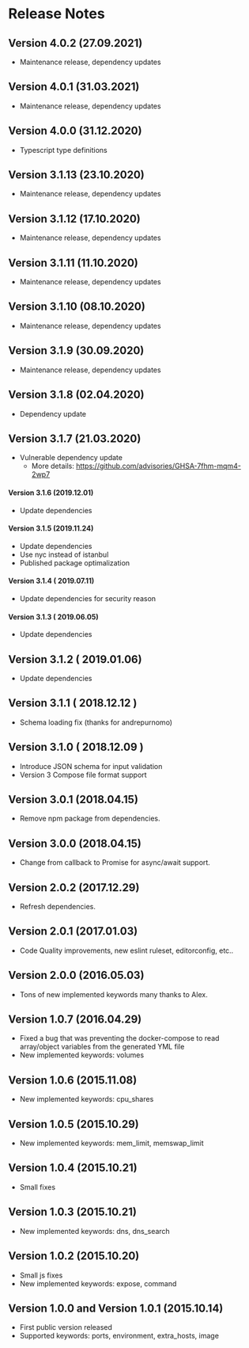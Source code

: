 # Release Notes

## Version 4.0.2 (27.09.2021)
- Maintenance release, dependency updates

## Version 4.0.1 (31.03.2021)
- Maintenance release, dependency updates

## Version 4.0.0 (31.12.2020)
- Typescript type definitions

## Version 3.1.13 (23.10.2020)
- Maintenance release, dependency updates

## Version 3.1.12 (17.10.2020)
- Maintenance release, dependency updates

## Version 3.1.11 (11.10.2020)
- Maintenance release, dependency updates

## Version 3.1.10 (08.10.2020)
- Maintenance release, dependency updates

## Version 3.1.9 (30.09.2020)
- Maintenance release, dependency updates

## Version 3.1.8 (02.04.2020)
- Dependency update

## Version 3.1.7 (21.03.2020)
- Vulnerable dependency update
    * More details: https://github.com/advisories/GHSA-7fhm-mqm4-2wp7

#### Version 3.1.6 (2019.12.01)
- Update dependencies

#### Version 3.1.5 (2019.11.24)
- Update dependencies
- Use nyc instead of istanbul
- Published package optimalization

#### Version 3.1.4 ( 2019.07.11)
- Update dependencies for security reason

#### Version 3.1.3 ( 2019.06.05)
- Update dependencies

## Version 3.1.2 ( 2019.01.06)
- Update dependencies

## Version 3.1.1 ( 2018.12.12 )
- Schema loading fix (thanks for andrepurnomo)

## Version 3.1.0 ( 2018.12.09 )
- Introduce JSON schema for input validation
- Version 3 Compose file format support

## Version 3.0.1 (2018.04.15)
- Remove npm package from dependencies.

## Version 3.0.0 (2018.04.15)
- Change from callback to Promise for async/await support.

## Version 2.0.2 (2017.12.29)
- Refresh dependencies.

## Version 2.0.1 (2017.01.03)
- Code Quality improvements, new eslint ruleset, editorconfig, etc..

## Version 2.0.0 (2016.05.03)
- Tons of new implemented keywords many thanks to Alex.

## Version 1.0.7 (2016.04.29)

- Fixed a bug that was preventing the docker-compose to read array/object variables from the generated YML file
- New implemented keywords: volumes

## Version 1.0.6 (2015.11.08)

- New implemented keywords: cpu_shares

## Version 1.0.5 (2015.10.29)

- New implemented keywords: mem_limit, memswap_limit

## Version 1.0.4 (2015.10.21)

- Small fixes

## Version 1.0.3 (2015.10.21)

- New implemented keywords: dns, dns_search

## Version 1.0.2 (2015.10.20)

- Small js fixes
- New implemented keywords: expose, command

## Version 1.0.0 and Version 1.0.1 (2015.10.14)

- First public version released
- Supported keywords: ports, environment, extra_hosts, image
